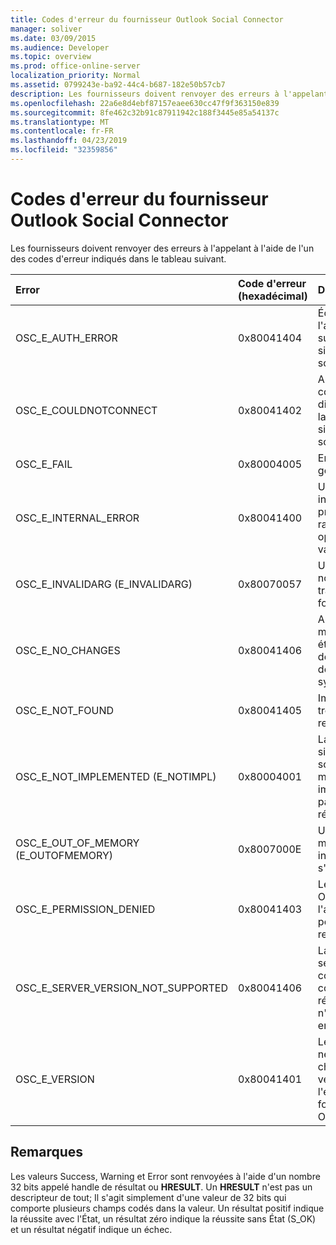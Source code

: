 ```yaml
---
title: Codes d'erreur du fournisseur Outlook Social Connector
manager: soliver
ms.date: 03/09/2015
ms.audience: Developer
ms.topic: overview
ms.prod: office-online-server
localization_priority: Normal
ms.assetid: 0799243e-ba92-44c4-b687-182e50b57cb7
description: Les fournisseurs doivent renvoyer des erreurs à l'appelant à l'aide de l'un des codes d'erreur indiqués dans le tableau suivant.
ms.openlocfilehash: 22a6e8d4ebf87157eaee630cc47f9f363150e839
ms.sourcegitcommit: 8fe462c32b91c87911942c188f3445e85a54137c
ms.translationtype: MT
ms.contentlocale: fr-FR
ms.lasthandoff: 04/23/2019
ms.locfileid: "32359856"
---
```

# <a name="outlook-social-connector-provider-error-codes"></a>Codes d'erreur du fournisseur Outlook Social Connector

Les fournisseurs doivent renvoyer des erreurs à l'appelant à l'aide de l'un des codes d'erreur indiqués dans le tableau suivant. 
  
|**Error**|**Code d'erreur (hexadécimal)**|**Description**|
|:-----|:-----|:-----|
|OSC_E_AUTH_ERROR  <br/> |0x80041404  <br/> |Échec de l'authentification sur le réseau du site du réseau social.  <br/> |
|OSC_E_COULDNOTCONNECT  <br/> |0x80041402  <br/> |Aucune connexion n'est disponible pour la connexion au site réseau social.  <br/> |
|OSC_E_FAIL  <br/> |0x80004005  <br/> |Erreur d'échec général.  <br/> |
|OSC_E_INTERNAL_ERROR  <br/> |0x80041400  <br/> |Une erreur interne s'est produite en raison d'une opération non valide.  <br/> |
|OSC_E_INVALIDARG (E_INVALIDARG)  <br/> |0x80070057  <br/> |Un argument non valide a été transmis à une fonction.  <br/> |
|OSC_E_NO_CHANGES  <br/> |0x80041406  <br/> |Aucune modification n'a été apportée depuis la dernière synchronisation.  <br/> |
|OSC_E_NOT_FOUND  <br/> |0x80041405  <br/> |Impossible de trouver une ressource.  <br/> |
|OSC_E_NOT_IMPLEMENTED (E_NOTIMPL)  <br/> |0x80004001  <br/> |La demande au site réseau social est valide, mais n'a pas été implémentée par le site réseau social.  <br/> |
|OSC_E_OUT_OF_MEMORY (E_OUTOFMEMORY)  <br/> |0x8007000E  <br/> |Une erreur de mémoire insuffisante s'est produite.  <br/> |
|OSC_E_PERMISSION_DENIED  <br/> |0x80041403  <br/> |Le fournisseur OSC a refusé l'autorisation pour la ressource.  <br/> |
|OSC_E_SERVER_VERSION_NOT_SUPPORTED  <br/> |0x80041406  <br/> |La version du serveur pour configurer le compte de réseau social n'est pas prise en charge.  <br/> |
|OSC_E_VERSION  <br/> |0x80041401  <br/> |Le fournisseur ne prend pas en charge cette version de l'extensibilité du fournisseur OSC.  <br/> |
   
## <a name="remarks"></a>Remarques

Les valeurs Success, Warning et Error sont renvoyées à l'aide d'un nombre 32 bits appelé handle de résultat ou **HRESULT**. Un **HRESULT** n'est pas un descripteur de tout; Il s'agit simplement d'une valeur de 32 bits qui comporte plusieurs champs codés dans la valeur. Un résultat positif indique la réussite avec l'État, un résultat zéro indique la réussite sans État (S_OK) et un résultat négatif indique un échec. 
  

